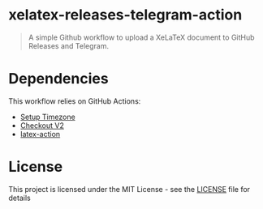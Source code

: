 # xelatex-releases-telegram-action

> A simple Github workflow to upload a XeLaTeX document to GitHub Releases and Telegram.

# Dependencies

This workflow relies on GitHub Actions:

* [Setup Timezone](https://github.com/zcong1993/setup-timezone)
* [Checkout V2](https://github.com/actions/checkout)
* [latex-action](https://github.com/xu-cheng/latex-action)

# License

This project is licensed under the MIT License - see the [LICENSE](LICENSE) file for details
